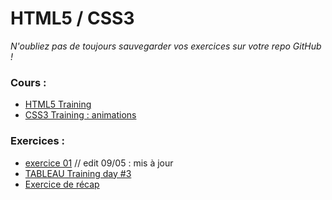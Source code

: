 # HTML5 / CSS3
*N'oubliez pas de toujours sauvegarder vos exercices sur votre repo GitHub !*

### Cours :
- [HTML5 Training](https://github.com/becodeorg/BXLAnderlecht/blob/master/02-HTML-CSS/HTML5%20Training%20Becode%20Anderlecht.pdf)
- [CSS3 Training : animations](CSS3_Training_Animation.pdf)


### Exercices :
- [exercice 01](exercice01.md) // edit 09/05 : mis à jour
- [TABLEAU Training day #3](Training-3-tableau.md)
- [Exercice de récap](Training-recap.md)
